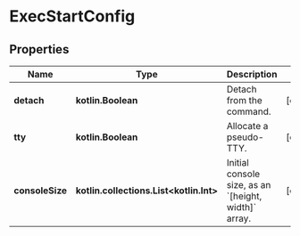 # ExecStartConfig

## Properties

| Name            | Type                                          | Description                                                    | Notes      |
|-----------------|-----------------------------------------------|----------------------------------------------------------------|------------|
| **detach**      | **kotlin.Boolean**                            | Detach from the command.                                       | [optional] |
| **tty**         | **kotlin.Boolean**                            | Allocate a pseudo-TTY.                                         | [optional] |
| **consoleSize** | **kotlin.collections.List&lt;kotlin.Int&gt;** | Initial console size, as an &#x60;[height, width]&#x60; array. | [optional] |



